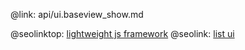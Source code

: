 @link: api/ui.baseview_show.md

@seolinktop: [lightweight js framework](https://webix.com)
@seolink: [list ui](https://webix.com/widget/list/)